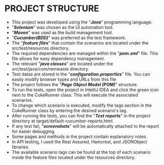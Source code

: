 # PROJECT STRUCTURE
- This project was developed using the "**_Java_**" programming language. 
- "**_Selenium_**" was chosen as the UI automation tool.
- "**_Maven_**" was used as the build management tool.
- "**_Cucumber(BDD)_**" was preferred as the test framework.
- The "**_feature files_**" that contain the scenarios are located under the src/test/resources directory. 
- The required dependencies are managed within the "**_pom.xml_**" file. This file allows for easy dependency management.
- The relevant "**_java classes_**" are located under the src/test/java/com/remwaste directory.
- Test datas are stored in the "**_configuration.properties_**" file. You can easily modify browser types and URLs from this file
- The project follows the "**_Page Object Model (POM)_**" structure.
- To run the tests, open the project in IntelliJ IDEA and click the green icon next to the CukeRunner class. This will execute the associated scenarios.
- To change which scenario is executed, modify the tags section in the CukeRunner class by entering the desired scenario's tag.
- After running the tests, you can find the "**_Test reports_**" in the project directory at target/default-cucumber-reports.html. 
- If any test fail, "**_screenshots_**" will be automatically attached to the report for easier debugging.
- Some pages and methods in the project contain explanatory notes.
- In API testing, I used the Rest Assured, Hamcrest, and JSONObject libraries.
- The available scenario tags can be found at the top of each scenario inside the feature files located under the resources directory.

